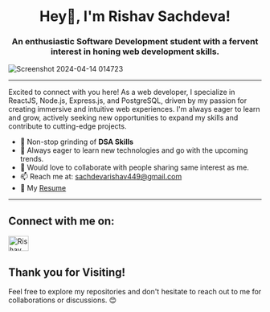 <h1 align="center">Hey👋, I'm Rishav Sachdeva!</h1>
<h3 align="center">An enthusiastic Software Development student with a fervent interest in honing web development skills.</h3>

![Screenshot 2024-04-14 014723](https://github.com/Rishav9911/Rishav9911/assets/133174630/dc2878ab-be7f-4b66-90b9-3ed5bbc135db)

<hr/>

Excited to connect with you here! As a web developer, I specialize in ReactJS, Node.js, Express.js, and PostgreSQL, driven by my passion for creating immersive and intuitive web experiences. I'm always eager to learn and grow, actively seeking new opportunities to expand my skills and contribute to cutting-edge projects.

- 🔭 Non-stop grinding of **DSA Skills**
- 🌱 Always eager to learn new technologies and go with the upcoming trends.
- 💬 Would love to collaborate with people sharing same interest as me.
- 📫 Reach me at: [sachdevarishav449@gmail.com](mailto:sachdevarishav449@gmail.com)
- 📄 My [Resume](https://drive.google.com/drive/folders/15SD9ot7qUPdzl0jkmCxysshs3n4Ol0hs?usp=sharing)

<hr/>

## Connect with me on:
 <a href="https://www.linkedin.com/in/rishav-sachdeva-554525248/" target="_blank"><img src="https://raw.githubusercontent.com/rahuldkjain/github-profile-readme-generator/master/src/images/icons/Social/linked-in-alt.svg" alt="Rishav Sachdeva" height="30" width="40" /></a>


## Thank you for Visiting!

Feel free to explore my repositories and don't hesitate to reach out to me for collaborations or discussions. 😊
